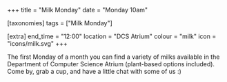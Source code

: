 +++
title = "Milk Monday"
date = "Monday 10am"

[taxonomies]
tags = ["Milk Monday"]

[extra]
end_time = "12:00"
location = "DCS Atrium"
colour = "milk"
icon = "icons/milk.svg"
+++

The first Monday of a month you can find a variety of milks available in the Department of Computer Science Atrium (plant-based options included). Come by, grab a cup, and have a little chat with some of us :)